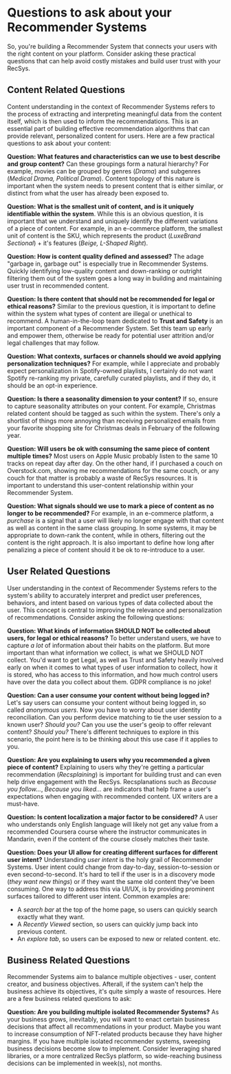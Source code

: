 # Questions to ask about your Recommender Systems
So, you're building a Recommender System that connects your users with the right content on your platform. Consider asking these practical questions that can help avoid costly mistakes and build user trust with your RecSys.

## Content Related Questions
Content understanding in the context of Recommender Systems refers to the process of extracting and interpreting meaningful data from the content itself, which is then used to inform the recommendations. This is an essential part of building effective recommendation algorithms that can provide relevant, personalized content for users. Here are a few practical questions to ask about your content:

**Question: What features and characteristics can we use to best describe and group content?** Can these groupings form a natural hierarchy? For example, movies can be grouped by genres (_Drama_) and subgenres (_Medical Drama, Political Drama_). Content topology of this nature is important when the system needs to present content that is either similar, or distinct from what the user has already been exposed to.  


**Question: What is the smallest unit of content, and is it uniquely identifiable within the system**. While this is an obvious question, it is important that we understand and uniquely identify the different variations of a piece of content. For example, in an e-commerce platform, the smallest unit of content is the SKU, which represents the product (_LuxeBrand Sectional_) + it's features (_Beige, L-Shaped Right_).


**Question: How is content quality defined and assessed?** The adage "garbage in, garbage out" is especially true in Recommender Systems. Quickly identifying low-quality content and down-ranking or outright filtering them out of the system goes a long way in building and maintaining user trust in recommended content.


**Question: Is there content that should not be recommended for legal or ethical reasons?** Similar to the previous question, it is important to define within the system what types of content are illegal or unethical to recommend. A human-in-the-loop team dedicated to **Trust and Safety** is an important component of a Recommender System. Set this team up early and empower them, otherwise be ready for potential user attrition and/or legal challenges that may follow.


**Question: What contexts, surfaces or channels should we avoid applying personalization techniques?** For example, while I appreciate and probably expect personalization in Spotify-owned playlists, I certainly do not want Spotify re-ranking my private, carefully curated playlists, and if they do, it should be an opt-in experience.


**Question: Is there a seasonality dimension to your content?** If so, ensure to capture seasonality attributes on your content. For example, Christmas related content should be tagged as such within the system. There's only a shortlist of things more annoying than receiving personalized emails from your favorite shopping site for Christmas deals in February of the following year.


**Question: Will users be ok with consuming the same piece of content multiple times?** Most users on Apple Music probably listen to the same 10 tracks on repeat day after day. On the other hand, if I purchased a couch on Overstock.com, showing me recommendations for the same couch, or any couch for that matter is probably a waste of RecSys resources. It is important to understand this user-content relationship within your Recommender System.


**Question: What signals should we use to mark a piece of content as no longer to be recommended?** For example, in an e-commerce platform, a _purchase_ is a signal that a user will likely no longer engage with that content as well as content in the same class grouping. In some systems, it may be appropriate to down-rank the content, while in others, filtering out the content is the right approach. It is also important to define how long after penalizing a piece of content should it be ok to re-introduce to a user.

## User Related Questions
User understanding in the context of Recommender Systems refers to the system's ability to accurately interpret and predict user preferences, behaviors, and intent based on various types of data collected about the user. This concept is central to improving the relevance and personalization of recommendations. Consider asking the following questions:

**Question: What kinds of information SHOULD NOT be collected about users, for legal or ethical reasons?** To better understand users, we have to capture _a lot_ of information about their habits on the platform. But more important than what information we collect, is what we SHOULD NOT collect. You'd want to get Legal, as well as Trust and Safety heavily involved early on when it comes to what types of user information to collect, how it is stored, who has access to this information, and how much control users have over the data you collect about them. GDPR compliance is no joke!

**Question: Can a user consume your content without being logged in?** Let's say users can consume your content without being logged in, so called _anonymous users_. Now you have to worry about user identity reconciliation. Can you perform device matching to tie the user session to a known user? _Should you?_ Can you use the user's geoip to offer relevant content? _Should you?_ There's different techniques to explore in this scenario, the point here is to be thinking about this use case if it applies to you.

**Question: Are you explaining to users why you recommended a given piece of content?** Explaining to users why they're getting a particular recommendation (_Recsplaining_) is important for building trust and can even help drive engagement with the RecSys. Recsplanations such as _Because you follow..._, _Because you liked..._ are indicators that help frame a user's expectations when engaging with recommended content. UX writers are a must-have.

**Question: Is content localization a major factor to be considered?** A user who understands only English language will likely not get any value from a recommended Coursera course where the instructor communicates in Mandarin, even if the content of the course closely matches their taste.

**Question: Does your UI allow for creating different surfaces for different user intent?** Understanding _user intent_ is the holy grail of Recommender Systems. User intent could change from day-to-day, session-to-session or even second-to-second. It's hard to tell if the user is in a discovery mode (_they want new things_) or if they want the same old content they've been consuming. One way to address this via UI/UX, is by providing prominent surfaces tailored to different user intent. Common examples are:
 * A _search bar_ at the top of the home page, so users can quickly search exactly what they want.
 * A _Recently Viewed_ section, so users can quickly jump back into previous content.
 * An _explore tab_, so users can be exposed to new or related content. etc.

## Business Related Questions
Recommender Systems aim to balance multiple objectives - user, content creator, and business objectives. Afterall, if the system can't help the business achieve its objectives, it's quite simply a waste of resources. Here are a few business related questions to ask:

**Question: Are you building multiple isolated Recommender Systems?** As your business grows, inevitably, you will want to enact certain business decisions that affect all recommendations in your product. Maybe you want to increase consumption of NFT-related products because they have higher margins. If you have multiple isolated recommender systems, sweeping business decisions become slow to implement. Consider leveraging shared libraries, or a more centralized RecSys platform, so wide-reaching business decisions can be implemented in week(s), not months. 